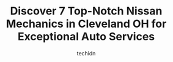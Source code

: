 ---
layout: ampstory
image: https://images.unsplash.com/photo-1546750921-ce6cc9add92f?ixlib=rb-4.0.3&ixid=MnwxMjA3fDB8MHxwaG90by1wYWdlfHx8fGVufDB8fHx8&auto=format&fit=crop&w=640&h=853&q=80
author: techidn
featured: false
description: When it comes to maintaining and repairing your vehicle in Cleveland OH, USA, you deserve nothing but the best. Thats why the 7 best Nissan Mechanic in the area are here to offer their expe
title: Discover 7 Top-Notch Nissan Mechanics in Cleveland OH for Exceptional Auto Services
cover:
   title: Discover 7 Top-Notch Nissan Mechanics in Cleveland OH for Exceptional Auto Services
   subtitle: Rickpate
   background: https://images.unsplash.com/photo-1546750921-ce6cc9add92f?ixlib=rb-4.0.3&ixid=MnwxMjA3fDB8MHxwaG90by1wYWdlfHx8fGVufDB8fHx8&auto=format&fit=crop&w=640&h=853&q=80

pages: 
 - layout: thirds
   top: <h1>#1 Gallaghers Expert Auto Repair</h1>
   bottom: "<p>Great on pricing and they can usually get you in same day for emergencies. Been using this place for 4 years now. Only thing is if you need a quote get it in person or af</p>"
   background: https://www.knot35.com/toplist/wp-content/uploads/2023/06/best-nissan-mechanic-1-in-cleveland-oh-1685836772.jpeg
   backgroundblur: true
 - layout: thirds
   top: <h1>#2 Ohio city auto repair</h1>
   bottom: "<p>4227 Lorain Ave, Cleveland, OH 44113, United States</p>"
   background: https://www.knot35.com/toplist/wp-content/uploads/2023/06/best-nissan-mechanic-2-in-cleveland-oh-1685836773.jpeg
   cta:
      link: https://www.knot35.com/toplist/discover-7-top-notch-nissan-mechanics-in-cleveland-oh-for-exceptional-auto-services/
      text: Discover 7 Top-Notch Nissan Mechanics in Cleveland OH for Exceptional Auto Services
 - layout: thirds
   top: <h1>#3 Beaulieu Auto Center</h1>
   bottom: "<p>4380 E 71st St, Cleveland, OH 44105, United States</p>"
   background: https://www.knot35.com/toplist/wp-content/uploads/2023/06/best-nissan-mechanic-3-in-cleveland-oh-1685836773.jpeg
   cta:
      link: https://www.knot35.com/toplist/discover-7-top-notch-nissan-mechanics-in-cleveland-oh-for-exceptional-auto-services/
      text: Discover 7 Top-Notch Nissan Mechanics in Cleveland OH for Exceptional Auto Services
 - layout: thirds
   top: <h1>#4 Bobs Automotive Repair</h1>
   bottom: "<p>4215 Ridge Rd #1775, Cleveland, OH 44144, United States</p>"
   background: https://images.unsplash.com/photo-1613843873231-1447db182f97?ixlib=rb-4.0.3&ixid=MnwxMjA3fDB8MHxwaG90by1wYWdlfHx8fGVufDB8fHx8&auto=format&fit=crop&w=640&h=853&q=80
   cta:
      link: https://www.knot35.com/toplist/discover-7-top-notch-nissan-mechanics-in-cleveland-oh-for-exceptional-auto-services/
      text: Discover 7 Top-Notch Nissan Mechanics in Cleveland OH for Exceptional Auto Services
 - layout: thirds
   top: <h1>#5 Mikes Auto Repair</h1>
   bottom: "<p>3199 W 25th St, Cleveland, OH 44109, United States</p>"
   background: https://images.unsplash.com/photo-1567360425618-1594206637d2?ixlib=rb-4.0.3&ixid=MnwxMjA3fDB8MHxwaG90by1wYWdlfHx8fGVufDB8fHx8&auto=format&fit=crop&w=640&h=853&q=80
   cta:
      link: https://www.knot35.com/toplist/discover-7-top-notch-nissan-mechanics-in-cleveland-oh-for-exceptional-auto-services/
      text: Discover 7 Top-Notch Nissan Mechanics in Cleveland OH for Exceptional Auto Services
 - layout: thirds
   top: <h1>#6 Urbans Auto Center</h1>
   bottom: "<p>15315 Lorain Ave Unit 2, Cleveland, OH 44111, United States</p>"
   background: https://images.unsplash.com/photo-1574169208507-84376144848b?ixlib=rb-4.0.3&ixid=MnwxMjA3fDB8MHxwaG90by1wYWdlfHx8fGVufDB8fHx8&auto=format&fit=crop&w=640&h=853&q=80
   cta:
      link: https://www.knot35.com/toplist/discover-7-top-notch-nissan-mechanics-in-cleveland-oh-for-exceptional-auto-services/
      text: Discover 7 Top-Notch Nissan Mechanics in Cleveland OH for Exceptional Auto Services
 - layout: thirds
   top: <h1>#7 Z family auto</h1>
   bottom: "<p>3619 Memphis Ave, Cleveland, OH 44109, United States</p>"
   background: https://images.unsplash.com/photo-1620421680010-0766ff230392?ixlib=rb-4.0.3&ixid=MnwxMjA3fDB8MHxwaG90by1wYWdlfHx8fGVufDB8fHx8&auto=format&fit=crop&w=640&h=853&q=80
   cta:
      link: https://www.knot35.com/toplist/discover-7-top-notch-nissan-mechanics-in-cleveland-oh-for-exceptional-auto-services/
      text: Discover 7 Top-Notch Nissan Mechanics in Cleveland OH for Exceptional Auto Services
 - layout: thirds
   middle: Continue reading...
   background: https://images.unsplash.com/photo-1533998839656-76f5e4b2bccb?ixlib=rb-4.0.3&ixid=MnwxMjA3fDB8MHxwaG90by1wYWdlfHx8fGVufDB8fHx8&auto=format&fit=crop&w=640&h=853&q=80
   cta:
      link: https://www.knot35.com/toplist/discover-7-top-notch-nissan-mechanics-in-cleveland-oh-for-exceptional-auto-services/
      text: Discover 7 Top-Notch Nissan Mechanics in Cleveland OH for Exceptional Auto Services
      
---